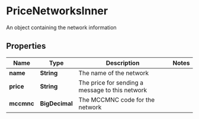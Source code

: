 

# PriceNetworksInner

An object containing the network information

## Properties

| Name | Type | Description | Notes |
|------------ | ------------- | ------------- | -------------|
|**name** | **String** | The name of the network |  |
|**price** | **String** | The price for sending a message to this network |  |
|**mccmnc** | **BigDecimal** | The MCCMNC code for the network |  |



